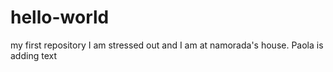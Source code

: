 # hello-world
my first repository
I am stressed out and I am at namorada's house.
Paola is adding text
